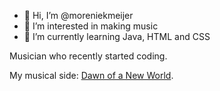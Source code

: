 - 👋 Hi, I’m @moreniekmeijer
- 👀 I’m interested in making music
- 🌱 I’m currently learning Java, HTML and CSS

Musician who recently started coding.

My musical side: [Dawn of a New World](https://linktr.ee/dawnofanewworld).

<!---
moreniekmeijer/moreniekmeijer is a ✨ special ✨ repository because its `README.md` (this file) appears on your GitHub profile.
You can click the Preview link to take a look at your changes.
--->
